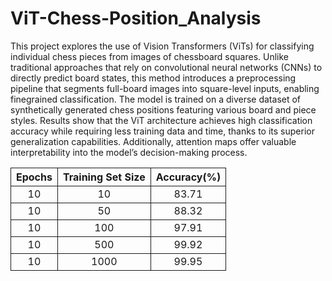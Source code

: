 # ViT-Chess-Position_Analysis

This project explores the use of Vision Transformers (ViTs) for classifying individual chess pieces from images of chessboard squares. Unlike traditional approaches that rely on convolutional neural networks (CNNs) to directly predict board states, this method introduces a preprocessing pipeline that segments full-board images into square-level inputs, enabling finegrained classification. The model is trained on a diverse dataset of synthetically generated chess positions featuring various board and piece styles. Results show that the ViT architecture achieves high classification accuracy while requiring less training data and time, thanks to its superior generalization capabilities. Additionally, attention maps offer valuable interpretability into the model’s decision-making process.

<table>
  <thead>
    <tr>
      <th style="border: 1px solid; text-align: center;">Epochs</th>
      <th style="border: 1px solid; text-align: center;">Training Set Size</th>
      <th style="border: 1px solid; text-align: center;">Accuracy(%)</th>
    </tr>
  </thead>
  <tbody>
    <tr>
      <td style="border: 1px solid; text-align: center;">10</td>
      <td style="border: 1px solid; text-align: center;">10</td>
      <td style="border: 1px solid; text-align: center;">83.71</td>
    </tr>
    <tr>
      <td style="border: 1px solid; text-align: center;">10</td>
      <td style="border: 1px solid; text-align: center;">50</td>
      <td style="border: 1px solid; text-align: center;">88.32</td>
    </tr>
    <tr>
      <td style="border: 1px solid; text-align: center;">10</td>
      <td style="border: 1px solid; text-align: center;">100</td>
      <td style="border: 1px solid; text-align: center;">97.91</td>
    </tr>
    <tr>
      <td style="border: 1px solid; text-align: center;">10</td>
      <td style="border: 1px solid; text-align: center;">500</td>
      <td style="border: 1px solid; text-align: center;">99.92</td>
    </tr>
    <tr>
      <td style="border: 1px solid; text-align: center;">10</td>
      <td style="border: 1px solid; text-align: center;">1000</td>
      <td style="border: 1px solid; text-align: center;">99.95</td>
    </tr>
  </tbody>
</table>
